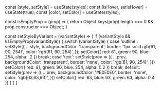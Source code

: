const [style, setStyle] = useState(styles);
    const [isHover, setIsHover] = useState(true);
    const [color, setColor] = useState(styles);


const isEmptyProp = (prop) => {
        return Object.keys(prop).length === 0 && prop.constructor === Object;
    }


const setStyleByVariant = (variantStyle) => {
        if (variantStyle && !isEmptyProp(variantStyle)) {
            switch (variantStyle) {
                case 'outline':
                    setStyle({
                        ...style,
                        backgroundColor: 'transparent',
                        border: '1px solid rgb(61, 90, 254)',
                        color: 'rgb(61, 90, 254)',
                    });
                    setColor({
                        red: 61,
                        green: 90,
                        blue: 254,
                        alpha: .2
                    })
                    break;
                case 'text':
                    setStyle(prev => ({
                        ...prev,
                        backgroundColor: 'transparent',
                        border: 'none',
                        color: 'rgb(61, 90, 254)',
                    }))
                    setColor({
                        red: 61,
                        green: 90,
                        blue: 254,
                        alpha: 0.2
                    })
                    break;
                default:
                    setStyle(prev => ({
                        ...prev,
                        backgroundColor: '#E0E0E0',
                        border: 'none',
                        color: 'rgb(63,63,63)',
                    }))
                    setColor({
                        red: 63,
                        blue: 63,
                        green: 63,
                        alpha: 0.4
                    })
            }
        }
    }